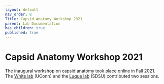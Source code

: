 ```yaml
---
layout: default
nav_order: 8
Title: Capsid Anatomy Workshop 2021
parent: Lab Documentation
has_children: true
published: true
---
```


# Capsid Anatomy Workshop 2021

The inaugural workshop on capsid anatomy took place online in Fall 2021. The [White lab](https://scholar.google.co.uk/citations?user=ZxaXmJkAAAAJ&hl=en) (UConn) and the [Luque lab](https://www.luquelab.com) (SDSU) contributed two sessions. 
